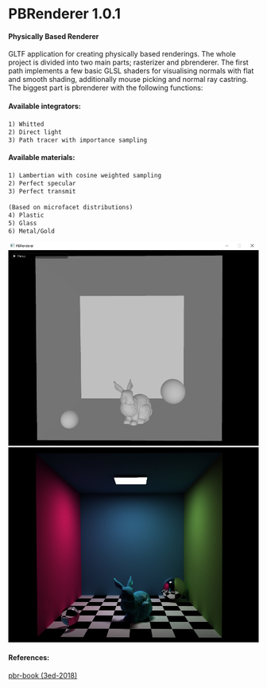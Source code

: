 # PBRenderer 1.0.1

####  Physically Based Renderer

GLTF application for creating physically based renderings. The whole project is divided into two main parts; rasterizer and pbrenderer. The first path implements a few basic GLSL shaders for visualising normals with flat and smooth shading, additionally mouse picking and normal ray castring. The biggest part is pbrenderer with the following functions:

#### Available integrators:
```
1) Whitted
2) Direct light
3) Path tracer with importance sampling
```

####  Available materials:
```
1) Lambertian with cosine weighted sampling 
2) Perfect specular
3) Perfect transmit

(Based on microfacet distributions)
4) Plastic
5) Glass
6) Metal/Gold
```

![input_1](https://github.com/Zielon/PBRenderer/blob/master/samples/input_1.jpg)
![output_1](https://github.com/Zielon/PBRenderer/blob/master/samples/output_1.jpg)


#### References:
[pbr-book (3ed-2018)](http://www.pbr-book.org/3ed-2018/contents.html)